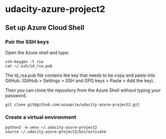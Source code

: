 # udacity-azure-project2

## Set up Azure Cloud Shell

### Pair the SSH keys

Open the Azure shell and type:

```
ssh-keygen -t rsa
cat ~/.ssh/id_rsa.pub
```

The id_rsa.pub file contains the key that needs to be copy and paste into GitHub.
(GitHub > Settings > SSH and GPG keys > Paste > Add the key).

Then you can clone the repository from the Azure Shell without typing your password.

```
git clone git@github.com:acouprie/udacity-azure-project2.git
```

### Create a virtual environment

```
python3 -m venv ~/.udacity-azure-project2
source ~/.udacity-azure-project2/bin/activate
```


